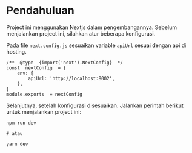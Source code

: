 # Pendahuluan

Project ini menggunakan Nextjs dalam pengembangannya. Sebelum menjalankan project ini, silahkan atur beberapa konfigurasi.

Pada file `next.config.js` sesuaikan variable `apiUrl` sesuai dengan api di hosting.
```
/**  @type  {import('next').NextConfig}  */
const  nextConfig  = {
	env: {
		apiUrl: 'http://localhost:8002',
	},
}
module.exports  = nextConfig
``` 

Selanjutnya, setelah konfigurasi disesuaikan. Jalankan perintah berikut untuk menjalankan project ini:
```
npm run dev

# atau

yarn dev
```
